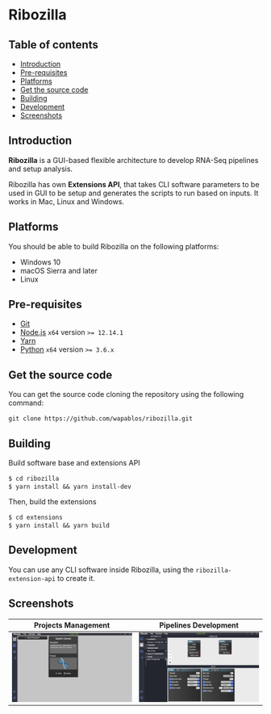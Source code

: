 # Ribozilla

## Table of contents

* [Introduction](#introduction)
* [Pre-requisites](#pre-requisites)
* [Platforms](#platforms)
* [Get the source code](#get-the-source-code)
* [Building](#building)
* [Development](#development)
* [Screenshots](#screenshots)
## Introduction

**Ribozilla** is a GUI-based flexible architecture to develop RNA-Seq pipelines and setup analysis.

Ribozilla has own **Extensions API**, that takes CLI software parameters to be used in GUI to be setup and generates the scripts to run  based on inputs. It works in Mac, Linux and Windows.

## Platforms
You should be able to build Ribozilla on the following platforms:

* Windows 10
* macOS Sierra and later
* Linux

## Pre-requisites

* [Git](https://git-scm.com/)
* [Node.js](https://nodejs.org/en/) `x64` version `>= 12.14.1`
* [Yarn](https://classic.yarnpkg.com/en/docs/install)
* [Python](https://www.python.org/) `x64` version `>= 3.6.x`

## Get the source code

  You can get the source code cloning the repository using the following command:

    git clone https://github.com/wapablos/ribozilla.git

## Building
Build software base and extensions API
```
$ cd ribozilla
$ yarn install && yarn install-dev
```
Then, build the extensions
```
$ cd extensions
$ yarn install && yarn build
```

## Development

You can use any CLI software inside Ribozilla, using the `ribozilla-extension-api` to create it.

## Screenshots
  Projects Management      |  Pipelines Development 
:-------------------------:|:-------------------------:
 ![](screenshots/recent-projects-screen.png)|  ![](screenshots/pipelines-screen.png)



